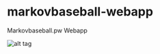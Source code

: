 markovbaseball-webapp
=====================

Markovbaseball.pw Webapp

![alt tag](http://cl.ly/XGLw/download/Screen%20Shot%202014-08-27%20at%2011.57.27%20PM.png)
